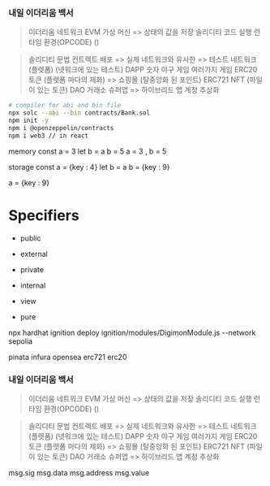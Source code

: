 ### 내일 이더리움 백서
> 이더리움 네트워크
> EVM 가상 머신 => 상태의 값을 저장 솔리디티 코드 실행 런타임 환경(OPCODE) ()


> 솔리디티 문법
> 컨트렉트 배포 => 실제 네트워크와 유사한 => 테스트 네트워크(플렛폼) (넷워크에 있는 테스트)
> DAPP
> 숫자 야구 게임
> 여러가지 게임
> ERC20 토큰 (플렛폼 마다의 제화) => 쇼핑몰 (탈중앙화 된 포인트) 
> ERC721 NFT (파일이 있는 토큰) 
> DAO
> 거래소
> 슈퍼앱 => 하이브리드 앱
> 계정 추상화      

```sh
# compiler for abi and bin file
npx solc --abi --bin contracts/Bank.sol
npm init -y
npm i @openzeppelin/contracts
npm i web3 // in react
```

memory 
const a = 3
let b = a
b = 5
a = 3 , b = 5

storage
const a = {key : 4}
let b = a
b = {key : 9}

a = {key : 9}





# Specifiers

- public 
- external
- private 
- internal


- view
- pure



npx hardhat ignition deploy ignition/modules/DigimonModule.js --network sepolia





pinata 
infura
opensea
erc721
erc20
### 내일 이더리움 백서
> 이더리움 네트워크
> EVM 가상 머신 => 상태의 값을 저장 솔리디티 코드 실행 런타임 환경(OPCODE) ()


> 솔리디티 문법
> 컨트렉트 배포 => 실제 네트워크와 유사한 => 테스트 네트워크(플렛폼) (넷워크에 있는 테스트)
> DAPP
> 숫자 야구 게임
> 여러가지 게임
> ERC20 토큰 (플렛폼 마다의 제화) => 쇼핑몰 (탈중앙화 된 포인트) 
> ERC721 NFT (파일이 있는 토큰) 
> DAO
> 거래소
> 슈퍼앱 => 하이브리드 앱
> 계정 추상화      



msg.sig
msg.data
msg.address
msg.value
